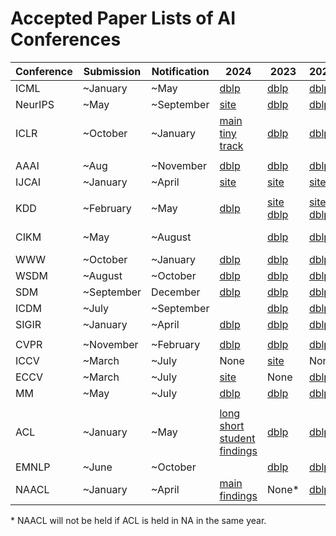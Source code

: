 # Accepted Paper Lists of AI Conferences
| Conference | Submission | Notification | 2024 | 2023 | 2022 | 2021 | 2020 | 2019 |
| ---------- | ---------- | ------------ | ---- | ---- | ---- | ---- | ---- | ---- |
| ICML   | ~January   | ~May         | [dblp](https://dblp.org/db/conf/icml/icml2024.html) | [dblp](https://dblp.org/db/conf/icml/icml2023.html) | [dblp](https://dblp.org/db/conf/icml/icml2022.html)  | [dblp](https://dblp.org/db/conf/icml/icml2021.html) | [dblp](https://dblp.org/db/conf/icml/icml2020.html)    | [dblp](https://dblp.org/db/conf/icml/icml2019.html) |
| NeurIPS | ~May       | ~September   | [site](https://nips.cc/virtual/2024/papers.html?filter=titles) | [dblp](https://dblp.org/db/conf/nips/neurips2023.html) | [dblp](https://dblp.org/db/conf/nips/neurips2022.html) | [dblp](https://dblp.org/db/conf/nips/neurips2021.html) | [dblp](https://dblp.org/db/conf/nips/neurips2020.html) | [dblp](https://dblp.org/db/conf/nips/nips2019.html) |
| ICLR   | ~October   | ~January     | [main](https://dblp.org/db/conf/iclr/iclr2024.html) [tiny track](https://dblp.org/db/conf/iclr/iclr2024tiny.html) | [dblp](https://dblp.org/db/conf/iclr/iclr2023.html)         | [dblp](https://dblp.org/db/conf/iclr/iclr2022.html)  | [dblp](https://dblp.org/db/conf/iclr/iclr2021.html) | [dblp](https://dblp.org/db/conf/iclr/iclr2020.html)    | [dblp](https://dblp.org/db/conf/iclr/iclr2019.html) |
|                     |            |              |                                                              |                                                              |                                                       |                                                      |                                                         |                                                      |
| AAAI   | ~Aug       | ~November    | [dblp](https://dblp.org/db/conf/aaai/aaai2024.html) | [dblp](https://dblp.org/db/conf/aaai/aaai2023.html) | [dblp](https://dblp.org/db/conf/aaai/aaai2022.html)  | [dblp](https://dblp.org/db/conf/aaai/aaai2021.html) | [dblp](https://dblp.org/db/conf/aaai/aaai2020.html)    | [dblp](https://dblp.org/db/conf/aaai/aaai2019.html) |
| IJCAI | ~January | ~April | [site](https://ijcai24.org/main-track-accepted-papers/) | [site](https://ijcai-23.org/main-track-accepted-papers/) | [site](https://ijcai-22.org/main-track-accepted-papers/) | [site](https://ijcai-21.org/program-main-track/) | [site](http://static.ijcai.org/2020-accepted_papers.html) | [site](https://www.ijcai19.org/accepted-papers.html) |
|                     |            |              |                                                              |                                                              |                                                       |                                                      |                                                         |                                                      |
| KDD      | ~February  | ~May         | [dblp](https://dblp.org/db/conf/kdd/kdd2024.html) | [site](https://kdd.org/kdd2023/research-track-papers/) [dblp](https://dblp.org/db/conf/kdd/kdd2023.html) | [site](https://kdd.org/kdd2022/paperRT.html) [dblp](https://dblp.org/db/conf/kdd/kdd2022.html) | [dblp](https://dblp.org/db/conf/kdd/kdd2021.html)    | [site](https://www.kdd.org/kdd2020/accepted-papers) [dblp](https://dblp.org/db/conf/kdd/kdd2020.html) | [site](https://www.kdd.org/kdd2019/accepted-papers) [dblp](https://dblp.org/db/conf/kdd/kdd2019.html) |
| CIKM   | ~May       | ~August      |  | [dblp](https://dblp.org/db/conf/cikm/cikm2023.html) | [dblp](https://dblp.org/db/conf/cikm/cikm2022.html)   | [site](https://www.cikm2021.org/accepted-papers) [dblp](https://dblp.org/db/conf/cikm/cikm2021.html) | [site](https://www.cikm2020.org/index.html@p=1073.html) [dblp](https://dblp.org/db/conf/cikm/cikm2020.html) | [dblp](https://dblp.org/db/conf/cikm/cikm2019.html) |
| WWW | ~October | ~January | [dblp](https://dblp.org/db/conf/www/www2024.html) | [dblp](https://dblp.org/db/conf/www/www2023.html) | [dblp](https://dblp.org/db/conf/www/www2022.html) | [dblp](https://dblp.org/db/conf/www/www2021.html) | [site](https://dl.acm.org/doi/proceedings/10.1145/3366423) | [site](https://www2019.thewebconf.org/accepted-papers) |
| WSDM                | ~August    | ~October     | [dblp](https://dblp.org/db/conf/wsdm/wsdm2024.html) | [dblp](https://dblp.org/db/conf/wsdm/wsdm2023.html)         | [dblp](https://dblp.org/db/conf/wsdm/wsdm2022.html)  | [dblp](https://dblp.org/db/conf/wsdm/wsdm2021.html)     | [dblp](https://dblp.org/db/conf/wsdm/wsdm2020.html)        | [dblp](https://dblp.org/db/conf/wsdm/wsdm2019.html)     |
| SDM                 | ~September | December | [dblp](https://dblp.org/db/conf/sdm/sdm2024.html) | [dblp](https://dblp.org/db/conf/sdm/sdm2023.html) | [dblp](https://dblp.org/db/conf/sdm/sdm2022.html)        | [dblp](https://dblp.org/db/conf/sdm/sdm2021.html)       | [dblp](https://dblp.org/db/conf/sdm/sdm2020.html)          | [dblp](https://dblp.org/db/conf/sdm/sdm2019.html)       |
| ICDM                | ~July | ~September |                                                              | [dblp](https://dblp.org/db/conf/icdm/icdm2023.html) | [dblp](https://dblp.org/db/conf/icdm/icdm2022.html)      | [dblp](https://dblp.org/db/conf/icdm/icdm2021.html)     | [dblp](https://dblp.org/db/conf/icdm/icdm2020.html)        | [dblp](https://dblp.org/db/conf/icdm/icdm2019.html)     |
| SIGIR               | ~January | ~April | [dblp](https://dblp.org/db/conf/sigir/sigir2024.html) | [dblp](https://dblp.org/db/conf/sigir/sigir2023.html)           | [dblp](https://dblp.org/db/conf/sigir/sigir2022.html)    | [dblp](https://dblp.org/db/conf/sigir/sigir2021.html)   | [dblp](https://dblp.org/db/conf/sigir/sigir2020.html)      | [dblp](https://dblp.org/db/conf/sigir/sigir2019.html)   |
|                     |            |              |                                                              |                                                              |                                                       |                                                      |                                                         |                                                      |
| CVPR                | ~November | ~February | [dblp](https://dblp.org/db/conf/cvpr/cvpr2023.html) | [dblp](https://dblp.org/db/conf/cvpr/cvpr2023.html) | [dblp](https://dblp.org/db/conf/cvpr/cvpr2022.html)   | [dblp](https://dblp.org/db/conf/cvpr/cvpr2021.html)  | [dblp](https://dblp.org/db/conf/cvpr/cvpr2020.html)    | [dblp](https://dblp.org/db/conf/cvpr/cvpr2019.html) |
| ICCV                | ~March | ~July | None | [site](https://openaccess.thecvf.com/ICCV2023?day=all) | None                                                  | [dblp](https://dblp.org/db/conf/iccv/iccv2021.html)     | None                                                    | [dblp](https://dblp.org/db/conf/iccv/iccv2019.html)     |
| ECCV                | ~March | ~July | [site](https://eccv.ecva.net/virtual/2024/papers.html?filter=titles) | None | [dblp](https://dblp.org/db/conf/eccv/index.html)         | None                                                 | [dblp](https://dblp.org/db/conf/eccv/index.html)           | None                                                 |
| MM                  | ~May | ~July | [dblp](https://dblp.org/db/conf/mm/mm2024.html) | [dblp](https://dblp.org/db/conf/mm/mm2023.html) | [dblp](https://dblp.org/db/conf/mm/mm2022.html)          | [dblp](https://dblp.org/db/conf/mm/mm2021.html)         | [dblp](https://dblp.org/db/conf/mm/mm2020.html)            | [dblp](https://dblp.org/db/conf/mm/mm2019.html)         |
|                     |            |              |                                                              |                                                              |                                                       |                                                      |                                                         |                                                      |
| ACL                 | ~January | ~May | [long](https://dblp.org/db/conf/acl/acl2024-1.html) [short](https://dblp.org/db/conf/acl/acl2024short.html) [student](https://dblp.org/db/conf/acl/acl2024s.html) [findings](https://dblp.org/db/conf/acl/acl2024f.html) | [dblp](https://dblp.org/db/conf/acl/acl2023-1.html) | [dblp](https://dblp.org/db/conf/acl/acl2022-1.html)     | [dblp](https://dblp.org/db/conf/acl/acl2021-1.html)    | [dblp](https://dblp.org/db/conf/acl/acl2020.html)          | [dblp](https://dblp.org/db/conf/acl/acl2019-1.html)     |
| EMNLP               | ~June | ~October |                                                              | [dblp](https://dblp.org/db/conf/emnlp/emnlp2023.html) | [dblp](https://dblp.org/db/conf/emnlp/emnlp2022.html)    | [dblp](https://dblp.org/db/conf/emnlp/emnlp2021-1.html) | [dblp](https://dblp.org/db/conf/emnlp/emnlp2020-1.html)    | [dblp](https://dblp.org/db/conf/emnlp/emnlp2019-1.html) |
| NAACL               | ~January | ~April | [main](https://dblp.org/db/conf/naacl/naacl2024.html) [findings](https://dblp.org/db/conf/naacl/naacl2024f.html) | None* | [dblp](https://dblp.org/db/conf/naacl/naacl2022.html)    | [dblp](https://dblp.org/db/conf/naacl/naacl2021.html)   | None                                                    | [dblp](https://dblp.org/db/conf/naacl/naacl2019-1.html) |

\* NAACL will not be held if ACL is held in NA in the same year.

